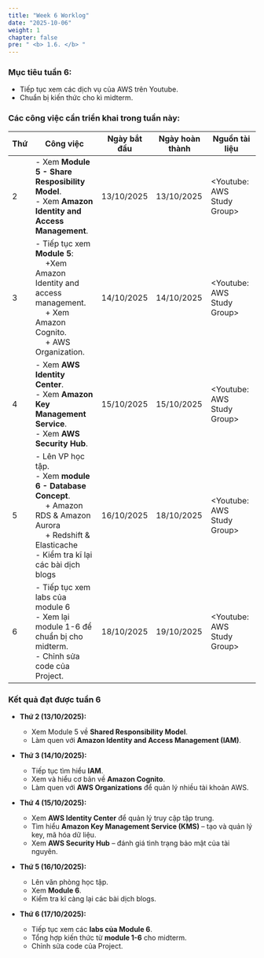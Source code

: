 ```yaml
---
title: "Week 6 Worklog"
date: "2025-10-06"
weight: 1
chapter: false
pre: " <b> 1.6. </b> "
---
```


### Mục tiêu tuần 6:

* Tiếp tục xem các dịch vụ của AWS trên Youtube.
* Chuẩn bị kiến thức cho kì midterm.

### Các công việc cần triển khai trong tuần này:
| Thứ | Công việc                                                                                                                                                                           | Ngày bắt đầu | Ngày hoàn thành | Nguồn tài liệu              |
| --- |-------------------------------------------------------------------------------------------------------------------------------------------------------------------------------------|--------------|-----------------|-----------------------------|
| 2   | - Xem **Module 5 - Share Resposibility Model**. <br> - Xem **Amazon Identity and Access Management**.                                                                               | 13/10/2025   | 13/10/2025      | <Youtube: AWS Study Group>  |
| 3   | - Tiếp tục xem **Module 5**: <br>&emsp; +Xem Amazon Identity and access management. <br>&emsp; + Xem Amazon Cognito. <br>&emsp; + AWS Organization.                                 | 14/10/2025   | 14/10/2025      | <Youtube: AWS Study Group>  |
| 4   | - Xem **AWS Identity Center**. <br> - Xem **Amazon Key Management Service**. <br> - Xem **AWS Security Hub**.                                                                       | 15/10/2025   | 15/10/2025      | <Youtube: AWS Study Group>  |
| 5   | - Lên VP học tập. <br> - Xem **module 6 - Database Concept**. <br>&emsp; + Amazon RDS & Amazon Aurora <br>&emsp; + Redshift & Elasticache <br> - Kiểm tra kĩ lại các bài dịch blogs | 16/10/2025   | 18/10/2025      | <Youtube: AWS Study Group>  |
| 6   | - Tiếp tục xem labs của module 6 <br> - Xem lại module 1-6 để chuẩn bị cho midterm. <br> - Chỉnh sửa code của Project.                                                              | 18/10/2025   | 19/10/2025      | <Youtube: AWS Study Group>  |

### Kết quả đạt được tuần 6

* **Thứ 2 (13/10/2025):**
    - Xem Module 5 về **Shared Responsibility Model**.
    - Làm quen với **Amazon Identity and Access Management (IAM)**.

* **Thứ 3 (14/10/2025):**
    - Tiếp tục tìm hiểu **IAM**.
    - Xem và hiểu cơ bản về **Amazon Cognito**.
    - Làm quen với **AWS Organizations** để quản lý nhiều tài khoản AWS.

* **Thứ 4 (15/10/2025):**
    - Xem **AWS Identity Center** để quản lý truy cập tập trung.
    - Tìm hiểu **Amazon Key Management Service (KMS)** – tạo và quản lý key, mã hóa dữ liệu.
    - Xem **AWS Security Hub** – đánh giá tình trạng bảo mật của tài nguyên.

* **Thứ 5 (16/10/2025):**
    - Lên văn phòng học tập.
    - Xem **Module 6**.
    - Kiểm tra kĩ càng lại các bài dịch blogs.

* **Thứ 6 (17/10/2025):**
    - Tiếp tục xem các **labs của Module 6**.
    - Tổng hợp kiến thức từ **module 1-6** cho midterm.
    - Chỉnh sửa code của Project.




